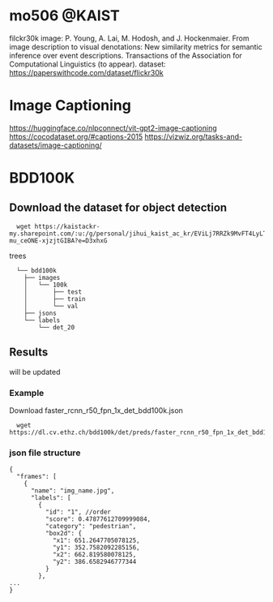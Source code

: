 # mo506 @KAIST
filckr30k image: P. Young, A. Lai, M. Hodosh, and J. Hockenmaier. From image description to visual denotations: New similarity metrics for semantic inference over event descriptions. Transactions of the Association for Computational Linguistics (to appear).
dataset: https://paperswithcode.com/dataset/flickr30k

# Image Captioning
https://huggingface.co/nlpconnect/vit-gpt2-image-captioning
https://cocodataset.org/#captions-2015
https://vizwiz.org/tasks-and-datasets/image-captioning/

# BDD100K
## Download the dataset for object detection
```
  wget https://kaistackr-my.sharepoint.com/:u:/g/personal/jihui_kaist_ac_kr/EViLj7RRZk9MvFT4LyLTvyMBAXR-mu_ceONE-xjzjtGIBA?e=D3xhxG
```
trees
```
  └── bdd100k
    ├── images
    │   └── 100k
    │       ├── test
    │       ├── train
    │       └── val
    ├── jsons
    └── labels
        └── det_20
```
## Results
will be updated
### Example
Download faster_rcnn_r50_fpn_1x_det_bdd100k.json
```
  wget https://dl.cv.ethz.ch/bdd100k/det/preds/faster_rcnn_r50_fpn_1x_det_bdd100k.json
```
### json file structure
```
{
  "frames": [
    {
      "name": "img_name.jpg",
      "labels": [
        {
          "id": "1", //order
          "score": 0.47877612709999084,
          "category": "pedestrian",
          "box2d": {
            "x1": 651.2647705078125,
            "y1": 352.7582092285156,
            "x2": 662.819580078125,
            "y2": 386.6582946777344
          }
        },
...
}
```
